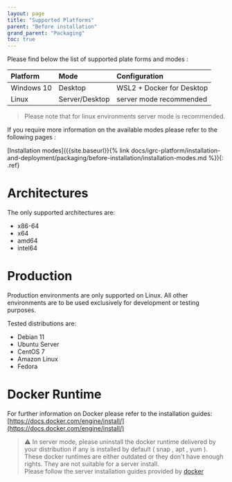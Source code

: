 ```yaml
---
layout: page
title: "Supported Platforms"
parent: "Before installation"
grand_parent: "Packaging"
toc: true
---
```


Please find below the list of supported plate forms and modes :

| Platform   | Mode           | Configuration             |
| :--------- | :------------- | :------------------------ |
| Windows 10 | Desktop        | WSL2 + Docker for Desktop |
| Linux      | Server/Desktop | server mode recommended   |

> Please note that for linux environments server mode is recommended.  

If you require more information on the available modes please refer to the following pages :

[Installation modes]({{site.baseurl}}{% link docs/igrc-platform/installation-and-deployment/packaging/before-installation/installation-modes.md %}){: .ref}

# Architectures

The only supported architectures are:  

* x86-64
* x64
* amd64
* intel64

# Production

Production environments are only supported on Linux. All other environments are to be used exclusively for development or testing purposes.  

Tested distributions are:  

* Debian 11
* Ubuntu Server
* CentOS 7
* Amazon Linux
* Fedora

# Docker Runtime

For further information on Docker please refer to the installation guides:  
[https://docs.docker.com/engine/install/](https://docs.docker.com/engine/install/)

> :warning: In server mode, please uninstall the docker runtime delivered by your distribution if any is installed by default ( snap , apt , yum ).  
> These docker runtimes are either outdated or they don't have enough rights. They are not suitable for a server install.  
> Please follow the server installation guides provided by [docker](https://docs.docker.com/engine/install/)  
